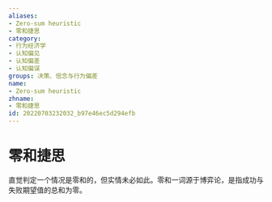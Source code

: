 ```yaml
---
aliases:
- Zero-sum heuristic
- 零和捷思
category:
- 行为经济学
- 认知偏见
- 认知偏差
- 认知偏误
groups: 决策、信念与行为偏差
name:
- Zero-sum heuristic
zhname:
- 零和捷思
id: 20220703232032_b97e46ec5d294efb
---
```


# 零和捷思

直觉判定一个情况是零和的，但实情未必如此。零和一词源于博弈论，是指成功与失败期望值的总和为零。
